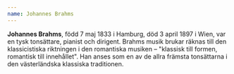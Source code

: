 ```yaml
---
name: Johannes Brahms
---
```


**Johannes Brahms**, född 7 maj 1833 i Hamburg, död 3 april 1897 i Wien, var en tysk tonsättare, pianist och dirigent. Brahms musik brukar räknas till den klassicistiska riktningen i den romantiska musiken – "klassisk till formen, romantisk till innehållet". Han anses som en av de allra främsta tonsättarna i den västerländska klassiska traditionen.
